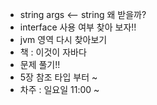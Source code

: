 
- string args <-- string 왜 받을까?
- interface 사용 여부 찾아 보자!!
- jvm 영역 다시 찾아보기
- 책 : 이것이 자바다
- 문제 풀기!!
- 5장 참조 타입 부터 ~
- 차주 : 일요일 11:00 ~ 